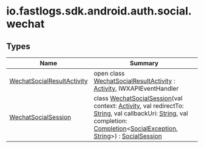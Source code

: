 # io.fastlogs.sdk.android.auth.social.wechat

## Types

| Name                                                                  | Summary                                                                                                                                                                                                                                                                                                                                                                                                                                                                                                                                                                                                                                                                                                                |
| --------------------------------------------------------------------- | ---------------------------------------------------------------------------------------------------------------------------------------------------------------------------------------------------------------------------------------------------------------------------------------------------------------------------------------------------------------------------------------------------------------------------------------------------------------------------------------------------------------------------------------------------------------------------------------------------------------------------------------------------------------------------------------------------------------------- |
| [WechatSocialResultActivity](-wechat-social-result-activity/index.md) | open class [WechatSocialResultActivity](-wechat-social-result-activity/index.md) : [Activity](https://developer.android.com/reference/kotlin/android/app/Activity.html), IWXAPIEventHandler                                                                                                                                                                                                                                                                                                                                                                                                                                                                                                                            |
| [WechatSocialSession](-wechat-social-session/index.md)                | class [WechatSocialSession](-wechat-social-session/index.md)(val context: [Activity](https://developer.android.com/reference/kotlin/android/app/Activity.html), val redirectTo: [String](https://kotlinlang.org/api/latest/jvm/stdlib/kotlin/-string/index.html), val callbackUri: [String](https://kotlinlang.org/api/latest/jvm/stdlib/kotlin/-string/index.html), val completion: [Completion](../io.fastlogs.sdk.android.completion/-completion/index.md)&lt;[SocialException](../io.fastlogs.sdk.android.auth.social/-social-exception/index.md), [String](https://kotlinlang.org/api/latest/jvm/stdlib/kotlin/-string/index.html)&gt;) : [SocialSession](../io.fastlogs.sdk.android.auth.social/-social-session/index.md) |

